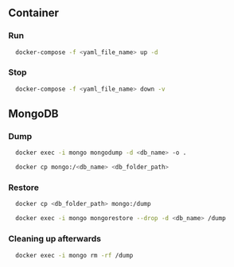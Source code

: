 ## Container

### Run

```bash
  docker-compose -f <yaml_file_name> up -d
```

### Stop

```bash
  docker-compose -f <yaml_file_name> down -v
```

## MongoDB

### Dump

```bash
  docker exec -i mongo mongodump -d <db_name> -o .
```

```bash
  docker cp mongo:/<db_name> <db_folder_path>
```

### Restore

```bash
  docker cp <db_folder_path> mongo:/dump
```

```bash
  docker exec -i mongo mongorestore --drop -d <db_name> /dump
```

### Cleaning up afterwards

```bash
  docker exec -i mongo rm -rf /dump
```